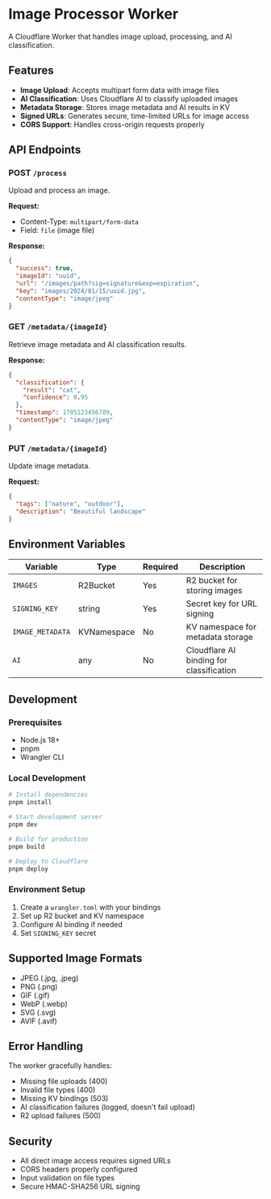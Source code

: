 # Image Processor Worker

A Cloudflare Worker that handles image upload, processing, and AI classification.

## Features

- **Image Upload**: Accepts multipart form data with image files
- **AI Classification**: Uses Cloudflare AI to classify uploaded images
- **Metadata Storage**: Stores image metadata and AI results in KV
- **Signed URLs**: Generates secure, time-limited URLs for image access
- **CORS Support**: Handles cross-origin requests properly

## API Endpoints

### POST `/process`
Upload and process an image.

**Request:**
- Content-Type: `multipart/form-data`
- Field: `file` (image file)

**Response:**
```json
{
  "success": true,
  "imageId": "uuid",
  "url": "/images/path?sig=signature&exp=expiration",
  "key": "images/2024/01/15/uuid.jpg",
  "contentType": "image/jpeg"
}
```

### GET `/metadata/{imageId}`
Retrieve image metadata and AI classification results.

**Response:**
```json
{
  "classification": {
    "result": "cat",
    "confidence": 0.95
  },
  "timestamp": 1705123456789,
  "contentType": "image/jpeg"
}
```

### PUT `/metadata/{imageId}`
Update image metadata.

**Request:**
```json
{
  "tags": ["nature", "outdoor"],
  "description": "Beautiful landscape"
}
```

## Environment Variables

| Variable | Type | Required | Description |
|----------|------|----------|-------------|
| `IMAGES` | R2Bucket | Yes | R2 bucket for storing images |
| `SIGNING_KEY` | string | Yes | Secret key for URL signing |
| `IMAGE_METADATA` | KVNamespace | No | KV namespace for metadata storage |
| `AI` | any | No | Cloudflare AI binding for classification |

## Development

### Prerequisites
- Node.js 18+
- pnpm
- Wrangler CLI

### Local Development
```bash
# Install dependencies
pnpm install

# Start development server
pnpm dev

# Build for production
pnpm build

# Deploy to Cloudflare
pnpm deploy
```

### Environment Setup
1. Create a `wrangler.toml` with your bindings
2. Set up R2 bucket and KV namespace
3. Configure AI binding if needed
4. Set `SIGNING_KEY` secret

## Supported Image Formats

- JPEG (.jpg, .jpeg)
- PNG (.png)
- GIF (.gif)
- WebP (.webp)
- SVG (.svg)
- AVIF (.avif)

## Error Handling

The worker gracefully handles:
- Missing file uploads (400)
- Invalid file types (400)
- Missing KV bindings (503)
- AI classification failures (logged, doesn't fail upload)
- R2 upload failures (500)

## Security

- All direct image access requires signed URLs
- CORS headers properly configured
- Input validation on file types
- Secure HMAC-SHA256 URL signing
